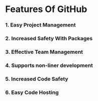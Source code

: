 # Features Of GitHub

### 1. Easy Project Management

### 2. Increased Safety With Packages

### 3. Effective Team Management

### 4. Supports non-liner development&#x20;

### 5. Increased Code Safety

### 6. Easy Code Hosting
